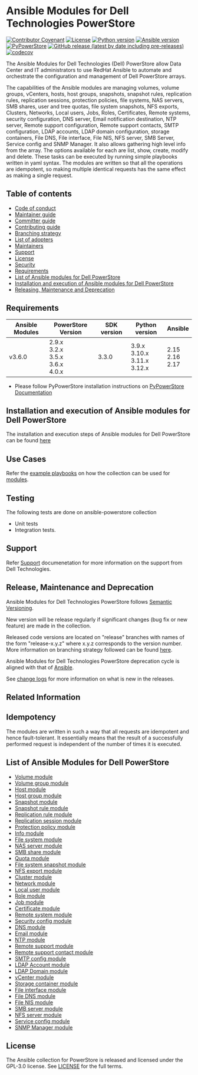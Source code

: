 # Ansible Modules for Dell Technologies PowerStore

[![Contributor Covenant](https://img.shields.io/badge/Contributor%20Covenant-v2.0%20adopted-ff69b4.svg)](https://github.com/dell/ansible-powerstore/blob/main/docs/CODE_OF_CONDUCT.md)
[![License](https://img.shields.io/github/license/dell/ansible-powerstore)](https://github.com/dell/ansible-powerstore/blob/main/LICENSE)
[![Python version](https://img.shields.io/badge/python-3.9.6+-blue.svg)](https://www.python.org/downloads/)
[![Ansible version](https://img.shields.io/badge/ansible-2.15.6+-blue.svg)](https://pypi.org/project/ansible/)
[![PyPowerStore](https://img.shields.io/github/v/release/dell/python-powerstore?include_prereleases&label=PyPowerStore&style=flat-square)](https://github.com/dell/python-powerstore/releases)
[![GitHub release (latest by date including pre-releases)](https://img.shields.io/github/v/release/dell/ansible-powerstore?include_prereleases&label=latest&style=flat-square)](https://github.com/dell/ansible-powerstore/releases)
[![codecov](https://codecov.io/gh/dell/ansible-powerstore/branch/main/graph/badge.svg)](https://app.codecov.io/gh/dell/ansible-powerstore)

The Ansible Modules for Dell Technologies (Dell) PowerStore allow Data Center and IT administrators to use RedHat Ansible to automate and orchestrate the configuration and management of Dell PowerStore arrays.

The capabilities of the Ansible modules are managing volumes, volume groups, vCenters, hosts, host groups, snapshots, snapshot rules, replication rules, replication sessions, protection policies, file systems, NAS servers, SMB shares, user and tree quotas, file system snapshots, NFS exports, Clusters, Networks, Local users, Jobs, Roles, Certificates, Remote systems, security configuration, DNS server, Email notification destination, NTP server, Remote support configuration, Remote support contacts, SMTP configuration, LDAP accounts, LDAP domain configuration, storage containers, File DNS, File interface, File NIS, NFS server, SMB Server, Service config and SNMP Manager. It also allows gathering high level info from the array. The options available for each are list, show, create, modify and delete. These tasks can be executed by running simple playbooks written in yaml syntax. The modules are written so that all the operations are idempotent, so making multiple identical requests has the same effect as making a single request.

## Table of contents

* [Code of conduct](https://github.com/dell/ansible-powerstore/blob/main/docs/CODE_OF_CONDUCT.md)
* [Maintainer guide](https://github.com/dell/ansible-powerstore/blob/main/docs/MAINTAINER_GUIDE.md)
* [Committer guide](https://github.com/dell/ansible-powerstore/blob/main/docs/COMMITTER_GUIDE.md)
* [Contributing guide](https://github.com/dell/ansible-powerstore/blob/main/docs/CONTRIBUTING.md)
* [Branching strategy](https://github.com/dell/ansible-powerstore/blob/main/docs/BRANCHING.md)
* [List of adopters](https://github.com/dell/ansible-powerstore/blob/main/docs/ADOPTERS.md)
* [Maintainers](https://github.com/dell/ansible-powerstore/blob/main/docs/MAINTAINERS.md)
* [Support](https://github.com/dell/ansible-powerstore/blob/main/docs/SUPPORT.md)
* [License](#license)
* [Security](https://github.com/dell/ansible-powerstore/blob/main/docs/SECURITY.md)
* [Requirements](#requirements)
* [List of Ansible modules for Dell PowerStore](#list-of-ansible-modules-for-dell-powerstore)
* [Installation and execution of Ansible modules for Dell PowerStore](#installation-and-execution-of-ansible-modules-for-dell-powerstore)
* [Releasing, Maintenance and Deprecation](#releasing-maintenance-and-deprecation)


## Requirements

   | **Ansible Modules** | **PowerStore Version** | **SDK version** | **Python version** | **Ansible**              |
|---------------------|-----------------------|-----------------|--------------------|--------------------------|
| v3.6.0              | 2.9.x <br> 3.2.x <br> 3.5.x <br> 3.6.x <br> 4.0.x | 3.3.0          | 3.9.x <br> 3.10.x <br> 3.11.x <br> 3.12.x | 2.15 <br> 2.16 <br> 2.17 |


  * Please follow PyPowerStore installation instructions on [PyPowerStore Documentation](https://github.com/dell/python-powerstore)


## Installation and execution of Ansible modules for Dell PowerStore
The installation and execution steps of Ansible modules for Dell PowerStore can be found [here](https://github.com/dell/ansible-powerstore/blob/main/docs/INSTALLATION.md)


## Use Cases
Refer the [example playbooks](https://github.com/dell/ansible-powerstore/tree/main/playbooks) on how the collection can be used for [modules](https://github.com/dell/ansible-powerstore/tree/main/playbooks/modules).


## Testing
The following tests are done on ansible-powerstore collection
- Unit tests
- Integration tests.


## Support
Refer [Support](https://github.com/dell/ansible-powerstore/blob/main/docs/SUPPORT.md) documenetation for more information on the support from Dell Technologies.


## Release, Maintenance and Deprecation
Ansible Modules for Dell Technologies PowerStore follows [Semantic Versioning](https://semver.org/).

New version will be release regularly if significant changes (bug fix or new feature) are made in the collection.

Released code versions are located on "release" branches with names of the form "release-x.y.z" where x.y.z corresponds to the version number. More information on branching strategy followed can be found [here](https://github.com/dell/ansible-powerstore/blob/main/docs/BRANCHING.md).

Ansible Modules for Dell Technologies PowerStore deprecation cycle is aligned with that of [Ansible](https://docs.ansible.com/ansible/latest/dev_guide/module_lifecycle.html).

See [change logs](https://github.com/dell/ansible-powerstore/blob/main/CHANGELOG.rst) for more information on what is new in the releases.


## Related Information

## Idempotency
The modules are written in such a way that all requests are idempotent and hence fault-tolerant. It essentially means that the result of a successfully performed request is independent of the number of times it is executed.

## List of Ansible Modules for Dell PowerStore
* [Volume module](https://github.com/dell/ansible-powerstore/blob/main/docs/modules/volume.rst)
* [Volume group module](https://github.com/dell/ansible-powerstore/blob/main/docs/modules/volumegroup.rst)
* [Host module](https://github.com/dell/ansible-powerstore/blob/main/docs/modules/host.rst)
* [Host group module](https://github.com/dell/ansible-powerstore/blob/main/docs/modules/hostgroup.rst)
* [Snapshot module](https://github.com/dell/ansible-powerstore/blob/main/docs/modules/snapshot.rst)
* [Snapshot rule module](https://github.com/dell/ansible-powerstore/blob/main/docs/modules/snapshotrule.rst)
* [Replication rule module](https://github.com/dell/ansible-powerstore/blob/main/docs/modules/replicationrule.rst)
* [Replication session module](https://github.com/dell/ansible-powerstore/blob/main/docs/modules/replicationsession.rst)
* [Protection policy module](https://github.com/dell/ansible-powerstore/blob/main/docs/modules/protectionpolicy.rst)
* [Info module](https://github.com/dell/ansible-powerstore/blob/main/docs/modules/info.rst)
* [File system module](https://github.com/dell/ansible-powerstore/blob/main/docs/modules/filesystem.rst)
* [NAS server module](https://github.com/dell/ansible-powerstore/blob/main/docs/modules/nasserver.rst)
* [SMB share module](https://github.com/dell/ansible-powerstore/blob/main/docs/modules/smbshare.rst)
* [Quota module](https://github.com/dell/ansible-powerstore/blob/main/docs/modules/quota.rst)
* [File system snapshot module](https://github.com/dell/ansible-powerstore/blob/main/docs/modules/filesystem_snapshot.rst)
* [NFS export module](https://github.com/dell/ansible-powerstore/blob/main/docs/modules/nfs.rst)
* [Cluster module](https://github.com/dell/ansible-powerstore/blob/main/docs/modules/cluster.rst)
* [Network module](https://github.com/dell/ansible-powerstore/blob/main/docs/modules/network.rst)
* [Local user module](https://github.com/dell/ansible-powerstore/blob/main/docs/modules/local_user.rst)
* [Role module](https://github.com/dell/ansible-powerstore/blob/main/docs/modules/role.rst)
* [Job module](https://github.com/dell/ansible-powerstore/blob/main/docs/modules/job.rst)
* [Certificate module](https://github.com/dell/ansible-powerstore/blob/main/docs/modules/certificate.rst)
* [Remote system module](https://github.com/dell/ansible-powerstore/blob/main/docs/modules/remotesystem.rst)
* [Security config module](https://github.com/dell/ansible-powerstore/blob/main/docs/modules/security_config.rst)
* [DNS module](https://github.com/dell/ansible-powerstore/blob/main/docs/modules/dns.rst)
* [Email module](https://github.com/dell/ansible-powerstore/blob/main/docs/modules/email.rst)
* [NTP module](https://github.com/dell/ansible-powerstore/blob/main/docs/modules/ntp.rst)
* [Remote support module](https://github.com/dell/ansible-powerstore/blob/main/docs/modules/remote_support.rst)
* [Remote support contact module](https://github.com/dell/ansible-powerstore/blob/main/docs/modules/remote_support_contact.rst)
* [SMTP config module](https://github.com/dell/ansible-powerstore/blob/main/docs/modules/smtp_config.rst)
* [LDAP Account module](https://github.com/dell/ansible-powerstore/blob/main/docs/modules/ldap_account.rst)
* [LDAP Domain module](https://github.com/dell/ansible-powerstore/blob/main/docs/modules/ldap_domain.rst)
* [vCenter module](https://github.com/dell/ansible-powerstore/blob/main/docs/modules/vcenter.rst)
* [Storage container module](https://github.com/dell/ansible-powerstore/blob/main/docs/modules/storage_container.rst)
* [File interface module](https://github.com/dell/ansible-powerstore/blob/main/docs/modules/file_interface.rst)
* [File DNS module](https://github.com/dell/ansible-powerstore/blob/main/docs/modules/file_dns.rst)
* [File NIS module](https://github.com/dell/ansible-powerstore/blob/main/docs/modules/file_nis.rst)
* [SMB server module](https://github.com/dell/ansible-powerstore/blob/main/docs/modules/smb_server.rst)
* [NFS server module](https://github.com/dell/ansible-powerstore/blob/main/docs/modules/nfs_server.rst)
* [Service config module](https://github.com/dell/ansible-powerstore/blob/main/docs/modules/service_config.rst)
* [SNMP Manager module](https://github.com/dell/ansible-powerstore/blob/main/docs/modules/snmp_manager.rst)


## License
The Ansible collection for PowerStore is released and licensed under the GPL-3.0 license. See [LICENSE](https://github.com/dell/ansible-powerstore/blob/main/LICENSE) for the full terms.